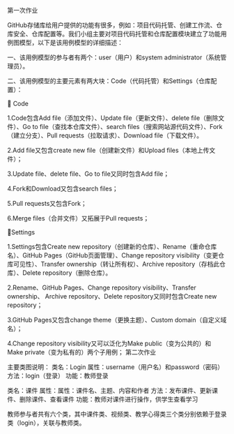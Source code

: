 第一次作业

GitHub存储库给用户提供的功能有很多，例如：项目代码托管、创建工作流、仓库安全、仓库配置等。我们小组主要对项目代码托管和仓库配置模块建立了功能用例图模型，以下是该用例模型的详细描述：
	
一、该用例模型的参与者有两个：user（用户）和system administrator（系统管理员）。

二、该用例模型的主要元素有两大块：Code（代码托管）和Settings（仓库配置）：

 Code

1.Code包含Add file（添加文件）、Update file（更新文件）、delete file（删除文件）、Go to file（查找本仓库文件）、search files（搜索网站源代码文件）、Fork（建立分支）、Pull requests（拉取请求）、Download file（下载文件）。

2.Add file又包含create new file（创建新文件）和Upload files（本地上传文件）；

3.Update file、delete file、Go to file又同时包含Add file；

4.Fork和Download又包含search files；

5.Pull requests又包含Fork；

6.Merge files（合并文件）又拓展于Pull requests；

Settings

1.Settings包含Create new repository（创建新的仓库）、Rename（重命仓库名）、GitHub Pages（GitHub页面管理）、Change repository visibility（变更仓库可见性）、Transfer ownership（转让所有权）、Archive repository（存档此仓库）、Delete repository（删除仓库）。

2.Rename、GitHub Pages、Change repository visibility、Transfer ownership、 Archive repository、Delete repository又同时包含Create new repository；

3.GitHub Pages又包含change theme（更换主题）、Custom domain（自定义域名）；

4.Change repository visibility又可以泛化为Make public（变为公共的）和Make private（变为私有的）两个子用例；
第二次作业

主要类图说明：
类名：Login
属性：username（用户名）和password（密码）
方法：login（登录）
功能：教师登录

类名：课件
属性：属性：课件名、主题、内容和作者
方法：发布课件、更新课件、删除课件、查看课件
功能：教师对课件进行操作，供学生查看学习

教师参与者共有六个类，其中课件类、视频类、教学心得类三个类分别依赖于登录类（login），关联与教师类。
